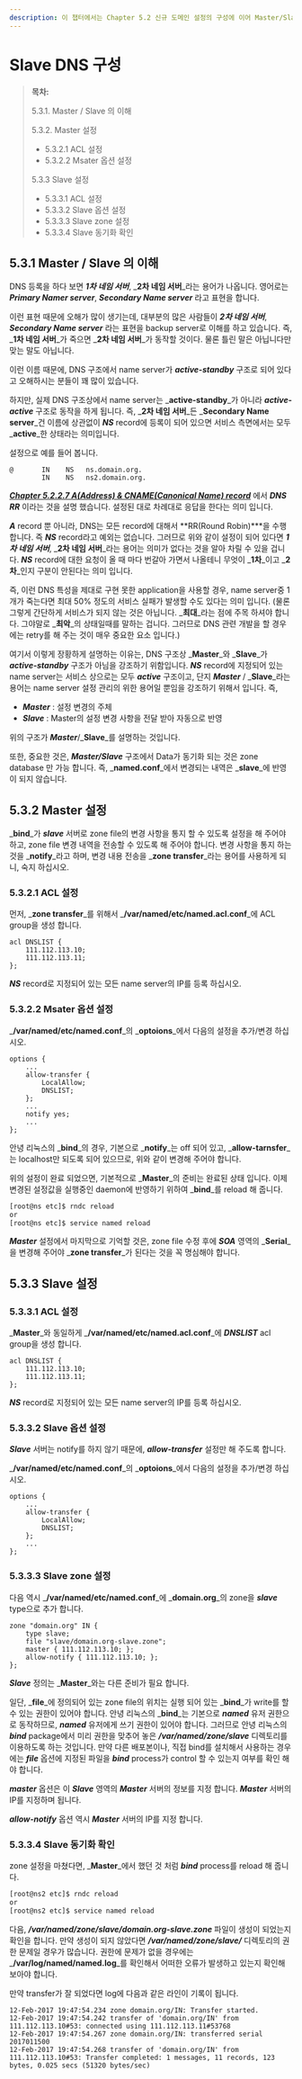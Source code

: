 ```yaml
---
description: 이 챕터에서는 Chapter 5.2 신규 도메인 설정의 구성에 이어 Master/Slave 구조를 구성하는 것을 설명합니다.
---
```


# Slave DNS 구성

> **목차:**
>
> 5.3.1. Master / Slave 의 이해
>
> 5.3.2. Master 설정
>
> * 5.3.2.1 ACL 설정 
> * 5.3.2.2 Msater 옵션 설정
>
> 5.3.3 Slave 설정
>
> * 5.3.3.1 ACL 설정
> * 5.3.3.2 Slave 옵션 설정
> * 5.3.3.3 Slave zone 설정
> * 5.3.3.4 Slave 동기화 확인

## 5.3.1 Master / Slave 의 이해

DNS 등록을 하다 보면 _**1차 네임 서버**_, _**2차 네임 서버**_라는 용어가 나옵니다. 영어로는 _**Primary Namer server**_, _**Secondary Name server**_ 라고 표현을 합니다.

이런 표현 때문에 오해가 많이 생기는데, 대부분의 많은 사람들이 _**2차 네임 서버**_, _**Secondary Name server**_ 라는 표현을 backup server로 이해를 하고 있습니다. 즉, _**1차 네임 서버**_가 죽으면 _**2차 네임 서버**_가 동작할 것이다. 물론 틀린 말은 아닙니다만 맞는 말도 아닙니다.

이런 이름 때문에, DNS 구조에서 name server가 _**active-standby**_ 구조로 되어 있다고 오해하시는 분들이 꽤 많이 있습니다.

하지만, 실제 DNS 구조상에서 name server는 _**active-standby**_가 아니라 _**active-active**_ 구조로 동작을 하게 됩니다. 즉, _**2차 네임 서버**_든 _**Secondary Name server**_건 이름에 상관없이 _**NS**_ record에 등록이 되어 있으면 서비스 측면에서는 모두 _**active**_한 상태라는 의미입니다.

설정으로 예를 들어 봅니다.

```text
@       IN    NS   ns.domain.org.
        IN    NS   ns2.domain.org.
```

[_**Chapter 5.2.2.7 A\(Address\) & CNAME\(Canonical Name\) record**_](chapter5-2-add-domain.md) 에서 _**DNS RR**_ 이라는 것을 설명 했습니다. 설정된 대로 차례대로 응답을 한다는 의미 입니다.

_**A**_ record 뿐 아니라, DNS는 모든 record에 대해서 **RR\(Round Robin\)\***을 수행 합니다. 즉 _**NS**_ record라고 예외는 없습니다. 그러므로 위와 같이 설정이 되어 있다면 _**1차 네임 서버**_, _**2차 네임 서버**_라는 용어는 의미가 없다는 것을 알아 차릴 수 있을 겁니다. _**NS**_ record에 대한 요청이 올 때 마다 번갈아 가면서 나올테니 무엇이 _**1차**_이고 _**2차**_인지 구분이 안된다는 의미 입니다.

즉, 이런 DNS 특성을 제대로 구현 못한 application을 사용할 경우, name server중 1개가 죽는다면 최대 50% 정도의 서비스 실패가 발생할 수도 있다는 의미 입니다. \(물론 그렇게 간단하게 서비스가 되지 않는 것은 아닙니다. _**최대**_라는 점에 주목 하셔야 합니다. 그야말로 _**최악**_의 상태일때를 말하는 겁니다. 그러므로 DNS 관련 개발을 할 경우에는 retry를 해 주는 것이 매우 중요한 요소 입니다.\)

여기서 이렇게 장황하게 설명하는 이유는, DNS 구조상 _**Master**_와 _**Slave**_가 _**active-standby**_ 구조가 아님을 강조하기 위함입니다. _**NS**_ record에 지정되어 있는 name server는 서비스 상으로는 모두 _**active**_ 구조이고, 단지 _**Master**_ / _**Slave**_라는 용어는 name server 설정 관리의 위한 용어일 뿐임을 강조하기 위해서 입니다. 즉,

* _**Master**_ : 설정 변경의 주체
* _**Slave**_  : Master의 설정 변경 사항을 전달 받아 자동으로 반영

위의 구조가 _**Master**_/_**Slave**_를 설명하는 것입니다.

또한, 중요한 것은, _**Master/Slave**_ 구조에서 Data가 동기화 되는 것은 zone database 만 가능 합니다. 즉, _**named.conf**_에서 변경되는 내역은 _**slave**_에 반영이 되지 않습니다.

## 5.3.2 Master 설정

_**bind**_가 _**slave**_ 서버로 zone file의 변경 사항을 통지 할 수 있도록 설정을 해 주어야 하고, zone file 변경 내역을 전송할 수 있도록 해 주어야 합니다. 변경 사항을 통지 하는 것을 _**notify**_라고 하며, 변경 내용 전송을 _**zone transfer**_라는 용어를 사용하게 되니, 숙지 하십시오.

### 5.3.2.1 ACL 설정

먼저, _**zone transfer**_를 위해서 _**/var/named/etc/named.acl.conf**_에 ACL group을 생성 합니다.

```text
acl DNSLIST {
    111.112.113.10;
    111.112.113.11;
};
```

_**NS**_ record로 지정되어 있는 모든 name server의 IP를 등록 하십시오.

### 5.3.2.2 Msater 옵션 설정

_**/var/named/etc/named.conf**_의 _**optoions**_에서 다음의 설정을 추가/변경 하십시오.

```text
options {
    ...
    allow-transfer {
        LocalAllow;
        DNSLIST;
    };
    ...
    notify yes;
    ...
};
```

안녕 리눅스의 _**bind**_의 경우, 기본으로 _**notify**_는 off 되어 있고, _**allow-tarnsfer**_는 localhost만 되도록 되어 있으므로, 위와 같이 변경해 주어야 합니다.

위의 설정이 완료 되었으면, 기본적으로 _**Master**_의 준비는 완료된 상태 입니다. 이제 변경된 설정값을 실행중인 daemon에 반영하기 위하여 _**bind**_를 reload 해 줍니다.

```bash
[root@ns etc]$ rndc reload
or
[root@ns etc]$ service named reload
```

_**Master**_ 설정에서 마지막으로 기억할 것은, zone file 수정 후에 _**SOA**_ 영역의 _**Serial**_을 변경해 주어야 _**zone transfer**_가 된다는 것을 꼭 명심해야 합니다.

## 5.3.3 Slave 설정

### 5.3.3.1 ACL 설정

_**Master**_와 동일하게 _**/var/named/etc/named.acl.conf**_에 _**DNSLIST**_ acl group을 생성 합니다.

```text
acl DNSLIST {
    111.112.113.10;
    111.112.113.11;
};
```

_**NS**_ record로 지정되어 있는 모든 name server의 IP를 등록 하십시오.

### 5.3.3.2 Slave 옵션 설정

_**Slave**_ 서버는 notify를 하지 않기 때문에, _**allow-transfer**_ 설정만 해 주도록 합니다.

_**/var/named/etc/named.conf**_의 _**optoions**_에서 다음의 설정을 추가/변경 하십시오.

```text
options {
    ...
    allow-transfer {
        LocalAllow;
        DNSLIST;
    };
    ...
};
```

### 5.3.3.3 Slave zone 설정

다음 역시 _**/var/named/etc/named.conf**_에 _**domain.org**_의 zone을 _**slave**_ type으로 추가 합니다.

```text
zone "domain.org" IN {
    type slave;
    file "slave/domain.org-slave.zone";
    master { 111.112.113.10; };
    allow-notify { 111.112.113.10; };
};
```

_**Slave**_ 정의는 _**Master**_와는 다른 준비가 필요 합니다.

일단, _**file**_에 정의되어 있는 zone file의 위치는 실행 되어 있는 _**bind**_가 write를 할 수 있는 권한이 있어야 합니다. 안녕 리눅스의 _**bind**_는 기본으로 _**named**_ 유저 권한으로 동작하므로, _**named**_ 유저에게 쓰기 권한이 있어야 합니다. 그러므로 안녕 리눅스의 _**bind**_ package에서 미리 권한을 맞추어 놓은 _**/var/named/zone/slave**_ 디렉토리를 이용하도록 하는 것입니다. 만약 다른 배포본이나, 직접 bind를 설치해서 사용하는 경우에는 _**file**_ 옵션에 지정된 파일을 _**bind**_ process가 control 할 수 있는지 여부를 확인 해야 합니다.

_**master**_ 옵션은 이 _**Slave**_ 영역의 _**Master**_ 서버의 정보를 지정 합니다. _**Master**_ 서버의 IP를 지정하며 됩니다.

_**allow-notify**_ 옵션 역시 _**Master**_ 서버의 IP를 지정 합니다.

### 5.3.3.4 Slave 동기화 확인

zone 설정을 마쳤다면, _**Master**_에서 했던 것 처럼 _**bind**_ process를 reload 해 줍니다.

```bash
[root@ns2 etc]$ rndc reload
or
[root@ns2 etc]$ service named reload
```

다음, _**/var/named/zone/slave/domain.org-slave.zone**_ 파일이 생성이 되었는지 확인을 합니다. 만약 생성이 되지 않았다면 _**/var/named/zone/slave/**_ 디렉토리의 권한 문제일 경우가 많습니다. 권한에 문제가 없을 경우에는 _**/var/log/named/named.log**_를 확인해서 어떠한 오류가 발생하고 있는지 확인해 보아야 합니다.

만약 transfer가 잘 되었다면 log에 다음과 같은 라인이 기록이 됩니다.

```text
12-Feb-2017 19:47:54.234 zone domain.org/IN: Transfer started.
12-Feb-2017 19:47:54.242 transfer of 'domain.org/IN' from 111.112.113.10#53: connected using 111.112.113.11#53768
12-Feb-2017 19:47:54.267 zone domain.org/IN: transferred serial 2017011500
12-Feb-2017 19:47:54.268 transfer of 'domain.org/IN' from 111.112.113.10#53: Transfer completed: 1 messages, 11 records, 123 bytes, 0.025 secs (51320 bytes/sec)
```

